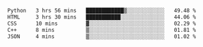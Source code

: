 
<!--START_SECTION:waka-->

```txt
Python   3 hrs 56 mins   ████████████▒░░░░░░░░░░░░   49.48 %
HTML     3 hrs 30 mins   ███████████░░░░░░░░░░░░░░   44.06 %
CSS      10 mins         ▓░░░░░░░░░░░░░░░░░░░░░░░░   02.29 %
C++      8 mins          ▒░░░░░░░░░░░░░░░░░░░░░░░░   01.81 %
JSON     4 mins          ▒░░░░░░░░░░░░░░░░░░░░░░░░   01.02 %
```

<!--END_SECTION:waka-->
